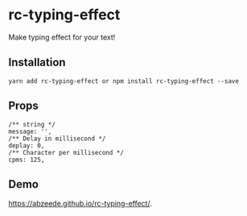 # rc-typing-effect
Make typing effect for your text!

## Installation
```
yarn add rc-typing-effect or npm install rc-typing-effect --save
```

## Props
```
/** string */
message: '',
/** Delay in millisecond */
deplay: 0,
/** Character per millisecond */
cpms: 125,
```

## Demo
https://abzeede.github.io/rc-typing-effect/.
